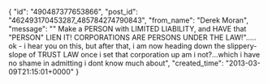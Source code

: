  {
   "id": "490487377653866",
   "post_id": "462493170453287_485784274790843",
   "from_name": "Derek Moran",
   "message": "\" Make a PERSON with LIMITED LIABILITY, and HAVE that \"PERSON\" LIEN IT! CORPORATIONS ARE PERSONS UNDER THE LAW!\"..... ok - i hear you on this, but after that, i am now heading down the slippery-slope of TRUST LAW once i set that corporation up am i not?...which i have no shame in admitting i dont know much about",
   "created_time": "2013-03-09T21:15:01+0000"
 }
